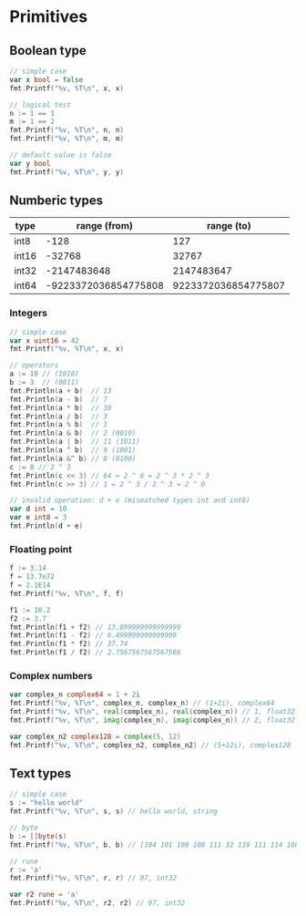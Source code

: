 # Primitives

## Boolean type

```go
// simple case
var x bool = false
fmt.Printf("%v, %T\n", x, x)
```

```go
// logical test
n := 1 == 1
m := 1 == 2
fmt.Printf("%v, %T\n", n, n)
fmt.Printf("%v, %T\n", m, m)
```

```go
// default value is false
var y bool
fmt.Printf("%v, %T\n", y, y)
```

## Numberic types

| type 	| range (from) 	| range (to) 	|
|---	|---	|---	|
| int8 	| -128 	| 127 	|
| int16 	| -32768 	| 32767 	|
| int32 	| -2147483648 	| 2147483647 	|
| int64 	| -9223372036854775808 	| 9223372036854775807 	| 

### Integers

```go
// simple case
var x uint16 = 42
fmt.Printf("%v, %T\n", x, x)
```

```go
// operators
a := 10 // (1010)
b := 3  // (0011)
fmt.Println(a + b)  // 13
fmt.Println(a - b)  // 7
fmt.Println(a * b)  // 30
fmt.Println(a / b)  // 3
fmt.Println(a % b)  // 1
fmt.Println(a & b)  // 2 (0010)
fmt.Println(a | b)  // 11 (1011)
fmt.Println(a ^ b)  // 9 (1001)
fmt.Println(a &^ b) // 8 (0100)
c := 8 // 2 ^ 3 
fmt.Println(c << 3) // 64 = 2 ^ 6 = 2 ^ 3 * 2 ^ 3
fmt.Println(c >> 3) // 1 = 2 ^ 3 / 2 ^ 3 = 2 ^ 0
```

```go
// invalid operation: d + e (mismatched types int and int8)
var d int = 10
var e int8 = 3
fmt.Println(d + e) 
```

### Floating point

```go
f := 3.14
f = 13.7e72
f = 2.1E14
fmt.Printf("%v, %T\n", f, f)

f1 := 10.2
f2 := 3.7
fmt.Println(f1 + f2) // 13.899999999999999
fmt.Println(f1 - f2) // 6.499999999999999
fmt.Println(f1 * f2) // 37.74
fmt.Println(f1 / f2) // 2.7567567567567566
```

### Complex numbers

```go
var complex_n complex64 = 1 + 2i
fmt.Printf("%v, %T\n", complex_n, complex_n) // (1+2i), complex64
fmt.Printf("%v, %T\n", real(complex_n), real(complex_n)) // 1, float32
fmt.Printf("%v, %T\n", imag(complex_n), imag(complex_n)) // 2, float32

var complex_n2 complex128 = complex(5, 12) 
fmt.Printf("%v, %T\n", complex_n2, complex_n2) // (5+12i), complex128
```

## Text types

```go
// simple case
s := "hello world"
fmt.Printf("%v, %T\n", s, s) // hello world, string

// byte
b := []byte(s)
fmt.Printf("%v, %T\n", b, b) // [104 101 108 108 111 32 119 111 114 108 100], []uint8

// rune
r := 'a'
fmt.Printf("%v, %T\n", r, r) // 97, int32

var r2 rune = 'a'
fmt.Printf("%v, %T\n", r2, r2) // 97, int32
```